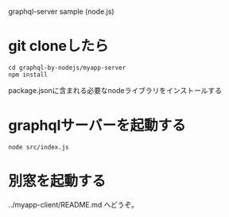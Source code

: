 graphql-server sample (node.js)

# git cloneしたら

```
cd graphql-by-nodejs/myapp-server
npm install
```

package.jsonに含まれる必要なnodeライブラリをインストールする


# graphqlサーバーを起動する

```
node src/index.js
```

# 別窓を起動する

../myapp-client/README.md へどうぞ。